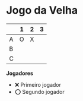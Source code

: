# Jogo da Velha

|   | 1 | 2 | 3 |
|---|---|---|---|
| A | O | X  |   |
| B |   |   |   |
| C |   |   |   |

**Jogadores**

- ❌ Primeiro jogador 
- ⭕ Segundo jogador